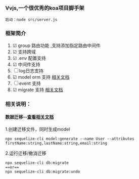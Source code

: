 ### Vvjs,一个很优秀的koa项目脚手架

~~~
启动：node src/server.js
~~~
### 框架简介
1. ☑ group 路由功能 ,支持添加指定路由中间件
2. ☑ 支持跨域
3. ☑ .env 配置支持
4. ☑ 中间件支持
5. ☐ log日志支持
6. ☑ model orm 支持 [相关文档](https://github.com/demopark/sequelize-docs-Zh-CN)
7. ☐ event 支持
8. ☑ migrate 支持 [相关文档](https://github.com/demopark/sequelize-docs-Zh-CN/blob/master/migrations.md)

### 相关说明：

#### 数据迁移--[查看相关文档](https://github.com/demopark/sequelize-docs-Zh-CN/blob/master/migrations.md)
1.创建迁移文件，同时生成model
~~~
npx sequelize-cli model:generate --name User --attributes firstName:string,lastName:string,email:string
~~~
2.运行迁移/撤消迁移
~~~
npx sequelize-cli db:migrate 
==or==
npx sequelize-cli db:migrate:undo
~~~

